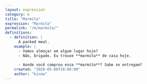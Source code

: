 ```yaml
---
layout: expression
category: m
title: "Marmita"
expression: "Marmita"
permalink: "/m/marmita/"
definitions:
  - definition: |
      A packed meal.
    example: |
      - Vamos almoçar em algum lugar hoje?
      - Não, brigado. Eu trouxe **marmita** de casa hoje.
      
      - Aonde você comprou essa **marmita**? Sabe se entregam?
    created: "2020-05-06T18:06:00"
    author: "kinow"
---
```

